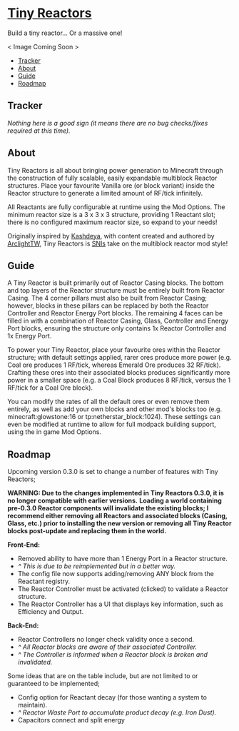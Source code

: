 # [Tiny Reactors](https:/www.minecraft.curseforge.com/projects/tiny-reactors)
Build a tiny reactor... Or a massive one!

< Image Coming Soon >

* [Tracker](#tracker)
* [About](#about)
* [Guide](#guide)
* [Roadmap](#roadmap)

## Tracker

_Nothing here is a good sign (it means there are no bug checks/fixes required at this time)._

## About

Tiny Reactors is all about bringing power generation to Minecraft through the construction of fully scalable, easily expandable multiblock Reactor structures.  Place your favourite Vanilla ore (or block variant) inside the Reactor structure to generate a limited amount of RF/tick infinitely.

All Reactants are fully configurable at runtime using the Mod Options.  The minimum reactor size is a 3 x 3 x 3 structure, providing 1 Reactant slot; there is no configured maximum reactor size, so expand to your needs!

Originally inspired by [Kashdeya](https://www.twitter.com/Kashdeya), with content created and authored by [ArclightTW](https://www.twitter.com/ArclightTW), Tiny Reactors is [SNIs](http://www.skillsnotincluded.com) take on the multiblock reactor mod style!

## Guide

A Tiny Reactor is built primarily out of Reactor Casing blocks.  The bottom and top layers of the Reactor structure must be entirely built from Reactor Casing.  The 4 corner pillars must also be built from Reactor Casing; however, blocks in these pillars can be replaced by both the Reactor Controller and Reactor Energy Port blocks.  The remaining 4 faces can be filled in with a combination of Reactor Casing, Glass, Controller and Energy Port blocks, ensuring the structure only contains 1x Reactor Controller and 1x Energy Port.

To power your Tiny Reactor, place your favourite ores within the Reactor structure; with default settings applied, rarer ores produce more power (e.g. Coal ore produces 1 RF/tick, whereas Emerald Ore produces 32 RF/tick).  Crafting these ores into their associated blocks produces significantly more power in a smaller space (e.g. a Coal Block produces 8 RF/tick, versus the 1 RF/tick for a Coal Ore block). 

You can modify the rates of all the default ores or even remove them entirely, as well as add your own blocks and other mod's blocks too (e.g. minecraft:glowstone:16 or tp:netherstar_block:1024).  These settings can even be modified at runtime to allow for full modpack building support, using the in game Mod Options.

## Roadmap

Upcoming version 0.3.0 is set to change a number of features with Tiny Reactors;

__WARNING: Due to the changes implemented in Tiny Reactors 0.3.0, it is no longer compatible with earlier versions.__
__Loading a world containing pre-0.3.0 Reactor components will invalidate the existing blocks; I recommend either removing all Reactors and associated blocks (Casing, Glass, etc.) prior to installing the new version or removing all Tiny Reactor blocks post-update and replacing them in the world.__

__Front-End:__
* Removed ability to have more than 1 Energy Port in a Reactor structure.
* _^ This is due to be reimplemented but in a better way._
* The config file now supports adding/removing ANY block from the Reactant registry.
* The Reactor Controller must be activated (clicked) to validate a Reactor structure.
* The Reactor Controller has a UI that displays key information, such as Efficiency and Output.

__Back-End:__
* Reactor Controllers no longer check validity once a second.
* _^ All Reactor blocks are aware of their associated Controller._
* _^ The Controller is informed when a Reactor block is broken and invalidated._

Some ideas that are on the table include, but are not limited to or guaranteed to be implemented;
* Config option for Reactant decay (for those wanting a system to maintain).
* _^ Reactor Waste Port to accumulate product decay (e.g. Iron Dust)._
* Capacitors connect and split energy